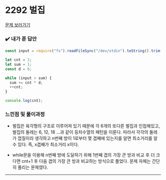 # 2292 벌집

[문제 보러가기](https://www.acmicpc.net/problem/2292)

### :heavy_check_mark: 내가 푼 답안

```javascript
const input = require("fs").readFileSync("/dev/stdin").toString().trim();

let cnt = 1;
let sum = 1;
const d = 6;

while (input > sum) {
  sum += cnt * d;
  ++cnt;
}

console.log(cnt);
```

### 느낀점 및 풀이과정

- 벌집은 육각형의 구조로 이루어져 있기 때문에 각 6개의 또다른 벌집과 인접해있고, 벌집의 둘레는 6, 12, 18 ...과 같이 등차수열의 패턴을 이룬다. 따라서 각각의 둘레가 껍질이라 생각하고 n번째 방이 1로부터 몇 겹째에 있는지를 알면 최소거리를 알 수 있다. 즉, x겹째가 최소거리 x이다.

- while문을 이용해 n번째 방에 도달하기 위해 1번째 겹의 가장 큰 방과 비교 후 더 크다면 cnt+1 후 다음 겹의 가장 큰 방과 비교하는 방식으로 풀었다. 문제 자체는 간단히 풀리는 문제였다.

<hr/>
